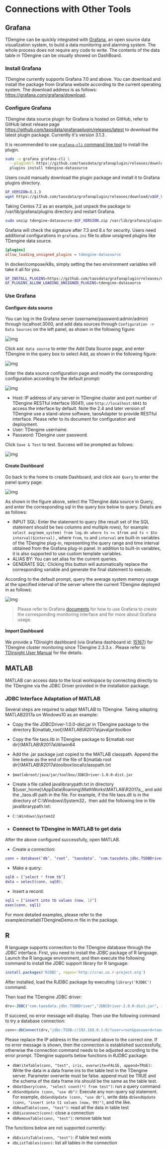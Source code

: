 # Connections with Other Tools

## <a class="anchor" id="grafana"></a> Grafana

TDengine can be quickly integrated with [Grafana](https://www.grafana.com/), an open source data visualization system, to build a data monitoring and alarming system. The whole process does not require any code to write. The contents of the data table in TDengine can be visually showed on DashBoard.

### Install Grafana

TDengine currently supports Grafana 7.0 and above. You can download and install the package from Grafana website according to the current operating system. The download address is as follows: <https://grafana.com/grafana/download>.

### Configure Grafana

TDengine data source plugin for Grafana is hosted on GitHub, refer to GitHub latest release page <https://github.com/taosdata/grafanaplugin/releases/latest> to download the latest plugin package. Currently it's version 3.1.3 .

It is recommended to use [`grafana-cli` command line tool](https://grafana.com/docs/grafana/latest/administration/cli/) to install the plugin.

```bash
sudo -u grafana grafana-cli \
  --pluginUrl https://github.com/taosdata/grafanaplugin/releases/download/v3.1.3/tdengine-datasource-3.1.3.zip \
  plugins install tdengine-datasource
```

Users could manually download the plugin package and install it to Grafana plugins directory.

```bash
GF_VERSION=3.1.3
wget https://github.com/taosdata/grafanaplugin/releases/download/v$GF_VERSION/tdengine-datasource-$GF_VERSION.zip
```

Taking Centos 7.2 as an example, just unpack the package to /var/lib/grafana/plugins directory and restart Grafana.

```bash
sudo unzip tdengine-datasource-$GF_VERSION.zip /var/lib/grafana/plugins/
```

Grafana will check the signature after 7.3 and 8.x for security. Users need additional configurations in `grafana.ini` file to allow unsigned plugins like TDengine data source.

```ini
[plugins]
allow_loading_unsigned_plugins = tdengine-datasource
```

In docker/compose/k8s, simply setting the two environment variables will take it all for you.

```bash
GF_INSTALL_PLUGINS=https://github.com/taosdata/grafanaplugin/releases/download/v3.1.3/tdengine-datasource-3.1.3.zip;tdengine-datasource
GF_PLUGINS_ALLOW_LOADING_UNSIGNED_PLUGINS=tdengine-datasource
```

### Use Grafana

#### Configure data source

You can log in the Grafana server (username/password:admin/admin) through localhost:3000, and add data sources through `Configuration -> Data Sources` on the left panel, as shown in the following figure:

![img](../images/connections/add_datasource1.jpg)

Click `Add data source` to enter the Add Data Source page, and enter TDengine in the query box to select Add, as shown in the following figure:

![img](../images/connections/add_datasource2.jpg)

Enter the data source configuration page and modify the corresponding configuration according to the default prompt:

![img](../images/connections/add_datasource3.jpg)

- Host: IP address of any server in TDengine cluster and port number of TDengine RESTful interface (6041), use `http://localhost:6041` to access the interface by default. Note the 2.4 and later version of TDengine use a stand-alone software, taosAdapter to provide RESTful interface. Please refer to its document for configuration and deployment. 
- User: TDengine username.
- Password: TDengine user password.

Click `Save & Test` to test. Success will be prompted as follows:

![img](../images/connections/add_datasource4.jpg)

#### Create Dashboard

Go back to the home  to create Dashboard, and click `Add Query` to enter the panel query page:

![img](../images/connections/create_dashboard1.jpg)

As shown in the figure above, select the TDengine data source in Query, and enter the corresponding sql in the query box below to query. Details are as follows:

- INPUT SQL: Enter the statement to query (the result set of the SQL statement should be two columns and multiple rows), for example: `select avg(mem_system) from log.dn where ts >= $from and ts < $to interval($interval)` , where `from`, `to` and `interval` are built-in variables of the TDengine plug-in, representing the query range and time interval obtained from the Grafana plug-in panel. In addition to built-in variables, it is also supported to use custom template variables.
- ALIAS BY: You can set alias for the current queries.
- GENERATE SQL: Clicking this button will automatically replace the corresponding variable and generate the final statement to execute.

According to the default prompt, query the average system memory usage at the specified interval of the server where the current TDengine deployed in as follows:

![img](../images/connections/create_dashboard2.jpg)

> Please refer to Grafana [documents](https://grafana.com/docs/) for how to use Grafana to create the corresponding monitoring interface and for more about Grafana usage.

#### Import Dashboard

We provide a TDinsight dashboard (via Grafana dashboard id: [15167](https://grafana.com/grafana/dashboards/15167)) for TDengine cluster monitoring since TDengine 2.3.3.x . Please refer to [TDinsight User Manual](https://www.taosdata.com/en/documentation/tools/insight) for the details.

## <a class="anchor" id="matlab"></a> MATLAB

MATLAB can access data to the local workspace by connecting directly to the TDengine via the JDBC Driver provided in the installation package.

### JDBC Interface Adaptation of MATLAB

Several steps are required to adapt MATLAB to TDengine. Taking adapting MATLAB2017a on Windows10 as an example:

- Copy the file JDBCDriver-1.0.0-dist.ja*r* in TDengine package to the directory ${matlab_root}\MATLAB\R2017a\java\jar\toolbox
- Copy the file taos.lib in TDengine package to ${matlab root dir}\MATLAB\R2017a\lib\win64
- Add the .jar package just copied to the MATLAB classpath. Append the line below as the end of the file of ${matlab root dir}\MATLAB\R2017a\toolbox\local\classpath.txt
- ```
  $matlabroot/java/jar/toolbox/JDBCDriver-1.0.0-dist.jar
  ```

- Create a file called javalibrarypath.txt in directory ${user_home}\AppData\Roaming\MathWorks\MATLAB\R2017a_, and add the _taos.dll path in the file. For example, if the file taos.dll is in the directory of C:\Windows\System32，then add the following line in file javalibrarypath.txt:
- ```
  C:\Windows\System32
  ```

- ### Connect to TDengine in MATLAB to get data

After the above configured successfully, open MATLAB.

- Create a connection:

```matlab
conn = database(‘db’, ‘root’, ‘taosdata’, ‘com.taosdata.jdbc.TSDBDriver’, ‘jdbc:TSDB://127.0.0.1:0/’)
```

* Make a query:

```matlab
sql0 = [‘select * from tb’]
data = select(conn, sql0);
```

* Insert a record:

```matlab
sql1 = [‘insert into tb values (now, 1)’]
exec(conn, sql1)
```

For more detailed examples, please refer to the examples\matlab\TDengineDemo.m file in the package.

## <a class="anchor" id="r"></a> R 

R language supports connection to the TDengine database through the JDBC interface. First, you need to install the JDBC package of R language. Launch the R language environment, and then execute the following command to install the JDBC support library for R language:

```R
install.packages('RJDBC', repos='http://cran.us.r-project.org')
```

After installed, load the RJDBC package by executing `library('RJDBC')` command.

Then load the TDengine JDBC driver:

```R
drv<-JDBC("com.taosdata.jdbc.TSDBDriver","JDBCDriver-2.0.0-dist.jar", identifier.quote="\"")
```

If succeed, no error message will display. Then use the following command to try a database connection:

```R
conn<-dbConnect(drv,"jdbc:TSDB://192.168.0.1:0/?user=root&password=taosdata","root","taosdata")
```

Please replace the IP address in the command above to the correct one. If no error message is shown, then the connection is established successfully, otherwise the connection command needs to be adjusted according to the error prompt. TDengine supports below functions in *RJDBC* package:

- `dbWriteTable(conn, "test", iris, overwrite=FALSE, append=TRUE)`: Write the data in a data frame iris to the table test in the TDengine server. Parameter overwrite must be false. append must be TRUE and the schema of the data frame iris should be the same as the table test.
- `dbGetQuery(conn, "select count(*) from test")`: run a query command
- `dbSendUpdate (conn, "use db")`: Execute any non-query sql statement. For example, `dbSendUpdate (conn, "use db")`, write data `dbSendUpdate (conn, "insert into t1 values (now, 99)")`, and the like.
- `dbReadTable(conn, "test")`: read all the data in table test
- `dbDisconnect(conn)`: close a connection
- `dbRemoveTable(conn, "test")`: remove table test

The functions below are not supported currently:

- `dbExistsTable(conn, "test")`: if table test exists
- `dbListTables(conn)`: list all tables in the connection
